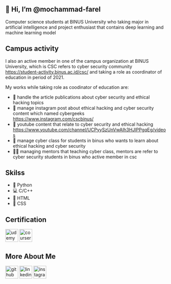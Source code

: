 ## 👋 Hi, I’m @mochammad-farel

Computer science students at BINUS University who taking major in artificial intelligence and project enthusiast that contains deep learning and machine learning model  



## Campus activity
I also an active member in one of the campus organization at BINUS University, which is CSC refers to cyber security community https://student-activity.binus.ac.id/csc/ and taking a role as coordinator of education in period of 2021.

My works while taking role as coodinator of education are:
- 🏹 handle the article publications about cyber security and ethical hacking topics
- 📱 manage instagram post about ethical hacking and cyber security content which named cybergeeks https://www.instagram.com/cscbinus/
- 🎥 youtube content that relate to cyber security and ethical hacking https://www.youtube.com/channel/UCPyySzUnVwAlh3HJlPPgqEg/videos
- 🧩 manage cyber class for students in binus who wants to learn about ethical hacking and cyber security
- 👩‍💻 managing mentors that teaching cyber class, mentors are refer to cyber security students in binus who active member in csc



## Skilss
- 🐍 Python
- 💻 C/C++
- 📄 HTML
- 🧿 CSS


## Certification
[<img src='https://cdn.jsdelivr.net/npm/simple-icons@3.0.1/icons/udemy.svg' alt='udemy' height='40'>](https://www.udemy.com/certificate/UC-152af2a2-547d-45a3-bdaa-c65b4e4edeec/)  [<img src='https://cdn.jsdelivr.net/npm/simple-icons@3.0.1/icons/coursera.svg' alt='coursera' height='40'>](https://www.coursera.org/account/accomplishments/certificate/Z3TAXPMBRUC6)  

## More About Me
[<img src='https://cdn.jsdelivr.net/npm/simple-icons@3.0.1/icons/github.svg' alt='github' height='40'>](https://github.com/https://github.com/mochammad-farel)  [<img src='https://cdn.jsdelivr.net/npm/simple-icons@3.0.1/icons/linkedin.svg' alt='linkedin' height='40'>](https://www.linkedin.com/in/https://www.linkedin.com/in/mochammad-farel-94810b1b5//)  [<img src='https://cdn.jsdelivr.net/npm/simple-icons@3.0.1/icons/instagram.svg' alt='instagram' height='40'>](https://www.instagram.com/https://www.instagram.com/mochammadfarel//)

<!---
mochammad-farel/mochammad-farel is a ✨ special ✨ repository because its `README.md` (this file) appears on your GitHub profile.
You can click the Preview link to take a look at your changes.
--->
